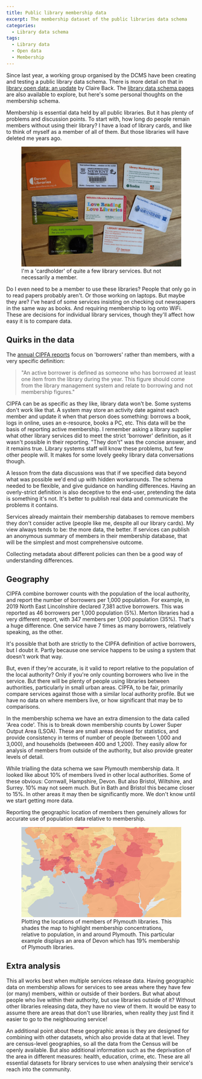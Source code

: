 ```yaml
---
title: Public library membership data
excerpt: The membership dataset of the public libraries data schema
categories:
  - Library data schema
tags:
  - Library data
  - Open data
  - Membership
---
```


Since last year, a working group organised by the DCMS have been creating and testing a public library data schema. There is more detail on that in [library open data: an update](https://dcmslibraries.blog.gov.uk/2020/08/03/library-open-data-an-update/) by Claire Back. The [library data schema pages](https://schema.librarydata.uk) are also available to explore, but here's some personal thoughts on the membership schema.

Membership is essential data held by all public libraries. But it has plenty of problems and discussion points. To start with, how long do people remain members without using their library? I have a load of library cards, and like to think of myself as a member of all of them. But those libraries will have deleted me years ago.

<figure>
  <img src="https://github.com/LibrariesHacked/librarieshacked.github.io/raw/master/images/2020-08-24-library-cards.jpg" alt="A picture of a set of library cards including a school library and 7 other library services."/>
  <figcaption>I'm a 'cardholder' of quite a few library services. But not necessarily a member.</figcaption>
</figure>

Do I even need to be a member to use these libraries? People that only go in to read papers probably aren't. Or those working on laptops. But maybe they are? I've heard of some services insisting on checking out newspapers in the same way as books. And requiring membership to log onto WiFi. These are decisions for individual library services, though they'll affect how easy it is to compare data.

## Quirks in the data

The [annual CIPFA reports](https://www.cipfa.org/services/comparative-profiles/public-libraries/cipfastats-library-profiles-english-authorities-2019) focus on 'borrowers' rather than members, with a very specific definition:

> "An active borrower is defined as someone who has borrowed at least one item from the library during the year. This figure should come from the library management system and relate to borrowing and not membership figures."

CIPFA can be as specific as they like, library data won't be. Some systems don't work like that. A system may store an activity date against each member and update it when that person does something: borrows a book, logs in online, uses an e-resource, books a PC, etc. This data will be the basis of reporting active membership. I remember asking a library supplier what other library services did to meet the strict 'borrower'  definition, as it wasn't possible in their reporting. "They don't" was the concise answer, and it remains true. Library systems staff will know these problems, but few other people will. It makes for some lovely geeky library data conversations though.

A lesson from the data discussions was that if we specified data beyond what was possible we'd end up with hidden workarounds. The schema needed to be flexible, and give guidance on handling differences. Having an overly-strict definition is also deceptive to the end-user, pretending the data is something it's not. It's better to publish real data and communicate the problems it contains.

Services already maintain their membership databases to remove members they don't consider active (people like me, despite all our library cards). My view always tends to be: the more data, the better. If services can publish an anonymous summary of members in their membership database, that will be the simplest and most comprehensive outcome.

Collecting metadata about different policies can then be a good way of understanding differences.

## Geography

CIPFA combine borrower counts with the population of the local authority, and report the number of borrowers per 1,000 population. For example, in 2019 North East Lincolnshire declared 7,381 active borrowers. This was reported as 46 borrowers per 1,000 population (5%). Merton libraries had a very different report, with 347 members per 1,000 population (35%). That's a huge difference. One service have 7 times as many borrowers, relatively speaking, as the other.

It's possible that both are strictly to the CIPFA definition of active borrowers, but I doubt it. Partly because one service happens to be using a system that doesn't work that way.

But, even if they're accurate, is it valid to report relative to the population of the local authority? Only if you're only counting borrowers who live in the service. But there will be plenty of people using libraries between authorities, particularly in small urban areas. CIPFA, to be fair, primarily compare services against those with a similar local authority profile. But we have no data on where members live, or how significant that may be to comparisons.

In the membership schema we have an extra dimension to the data called 'Area code'. This is to break down membership counts by Lower Super Output Area (LSOA). These are small areas devised for statistics, and provide consistency in terms of number of people (between 1,000 and 3,000), and households (betweeen 400 and 1,200). They easily allow for analysis of members from outside of the authority, but also provide greater levels of detail.

While trialling the data schema we saw Plymouth membership data. It looked like about 10% of members lived in other local authorities. Some of these obvious: Cornwall, Hampshire, Devon. But also Bristol, Wiltshire, and Surrey. 10% may not seem much. But in Bath and Bristol this became closer to 15%. In other areas it may then be significantly more. We don't know until we start getting more data.

Reporting the geographic location of members then genuinely allows for accurate use of population data relative to membership.

<figure>
  <img src="https://github.com/LibrariesHacked/librarieshacked.github.io/raw/master/images/2020-08-24-plymouth-members.png" alt="Plymouth library membership plotted on a map and shaded by concentration of members relative to population"/>
  <figcaption>Plotting the locations of members of Plymouth libraries. This shades the map to highlight membership concentrations, relative to population, in and around Plymouth. This particular example displays an area of Devon which has 19% membership of Plymouth libraries.</figcaption>
</figure>

## Extra analysis

This all works best when multiple services release data. Having geographic data on membership allows for services to see areas where they have few (or many) members, within or outside of their borders. But what about people who live within their authority, but use libraries outside of it? Without other libraries releasing data, they have no view of them. It would be easy to assume there are areas that don't use libraries, when reality they just find it easier to go to the neighbouring service!

An additional point about these geographic areas is they are designed for combining with other datasets, which also provide data at that level. They are census-level geographies, so all the data from the Census will be openly available. But also additional information such as the deprivation of the area in different measures: health, education, crime, etc. These are all essential datasets for library services to use when analysing their service's reach into the community.